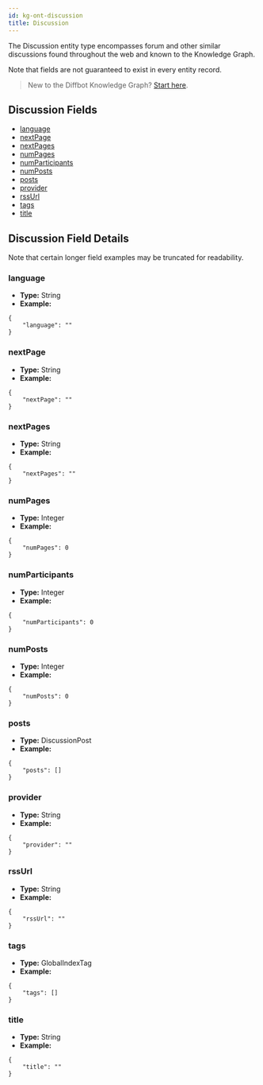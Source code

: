 ```yaml
---
id: kg-ont-discussion
title: Discussion
---
```


The Discussion entity type encompasses forum and other similar discussions found throughout the web and known to the Knowledge Graph. 

Note that fields are not guaranteed to exist in every entity record.

>New to the Diffbot Knowledge Graph? [Start here](dql-quickstart).

## Discussion Fields
* [language](#language) 
* [nextPage](#nextpage) 
* [nextPages](#nextpages) 
* [numPages](#numpages) 
* [numParticipants](#numparticipants) 
* [numPosts](#numposts) 
* [posts](#posts) 
* [provider](#provider) 
* [rssUrl](#rssurl) 
* [tags](#tags) 
* [title](#title) 

## Discussion Field Details
Note that certain longer field examples may be truncated for readability.

### language
  
* **Type:** String
* **Example:**
```
{
	"language": ""
}
```
### nextPage
  
* **Type:** String
* **Example:**
```
{
	"nextPage": ""
}
```
### nextPages
  
* **Type:** String
* **Example:**
```
{
	"nextPages": ""
}
```
### numPages
  
* **Type:** Integer
* **Example:**
```
{
	"numPages": 0
}
```
### numParticipants
  
* **Type:** Integer
* **Example:**
```
{
	"numParticipants": 0
}
```
### numPosts
  
* **Type:** Integer
* **Example:**
```
{
	"numPosts": 0
}
```
### posts
  
* **Type:** DiscussionPost
* **Example:**
```
{
	"posts": []
}
```
### provider
  
* **Type:** String
* **Example:**
```
{
	"provider": ""
}
```
### rssUrl
  
* **Type:** String
* **Example:**
```
{
	"rssUrl": ""
}
```
### tags
  
* **Type:** GlobalIndexTag
* **Example:**
```
{
	"tags": []
}
```
### title
  
* **Type:** String
* **Example:**
```
{
	"title": ""
}
```
